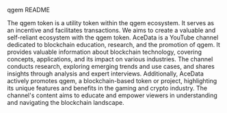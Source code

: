 qgem README

The qgem token is a utility token within the qgem ecosystem. It serves as an incentive and facilitates transactions. We aims to create a valuable and self-reliant ecosystem with the qgem token.
AceData is a YouTube channel dedicated to blockchain education, research, and the promotion of qgem. It provides valuable information about blockchain technology, covering concepts, applications, and its impact on various industries. The channel conducts research, exploring emerging trends and use cases, and shares insights through analysis and expert interviews. Additionally, AceData actively promotes qgem, a blockchain-based token or project, highlighting its unique features and benefits in the gaming and crypto industry. The channel's content aims to educate and empower viewers in understanding and navigating the blockchain landscape. 
